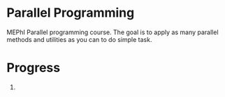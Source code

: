 # Parallel Programming

MEPhI Parallel programming course.
The goal is to apply as many parallel methods and utilities as you can to do simple task.

# Progress

1. 
